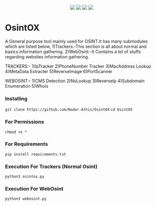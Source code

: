 <p align="center">
  <a href="https://github.com/Nadar-Athis/OsintOX" rel="nofollow"><img src="https://img.shields.io/badge/version-1.0-red.svg" style="max-width:100%;"></a>
  <a href="https://www.python.org/" rel="nofollow"><img src="https://img.shields.io/badge/python-3.X-green.svg" style="max-width:100%;"></a>
  <a href="https://github.com/Nadar-Athis/OsintOX" rel="nofollow"><img src="https://img.shields.io/badge/status-beta-brightgreen.svg" style="max-width:100%;"></a>
  <a href="https://github.com/Nadar-Athis/OsintOX/blob/master/LICENSE" rel="nofollow"><img src="https://img.shields.io/badge/license-GPL-blue.svg" style="max-width:100%;"></a>

# OsintOX
A General purpose tool mainly used for OSINT.It has many submodules which are listed below,
1)Trackers:-This section is all about normal and basics information gathering.
2)WebOsint:-It Contains a lot of stuffs regarding websites information gathering.


TRACKERS:-
1)IpTracker
2)PhoneNumber Tracker
3)MacAddress Lookup
4)MetaData Extracter
5)ReverseImage
6)PortScanner

WEBOSINT:-
1)CMS Detection
2)NsLookup
3)ReverseIp
4)Subdomain Enumeration
5)Whois


### Installing
```git clone https://github.com/Nadar-Athis/OsintOX```
```cd OsintOX```

### For Permissions
```chmod +x *```
### For Requirements
```pip install requirements.txt```
### Execution For Trackers (Normal Osint) 
```python3 osintox.py ```
### Execution For WebOsint
```python3 webosint.py```





